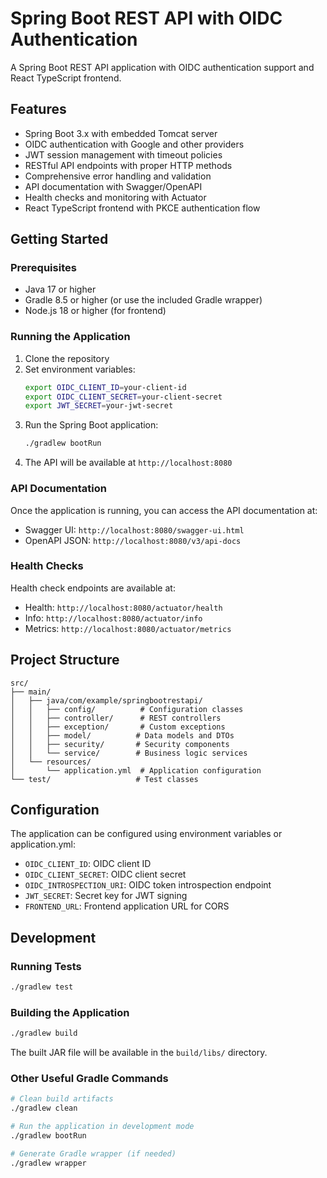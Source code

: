 # Spring Boot REST API with OIDC Authentication

A Spring Boot REST API application with OIDC authentication support and React TypeScript frontend.

## Features

- Spring Boot 3.x with embedded Tomcat server
- OIDC authentication with Google and other providers
- JWT session management with timeout policies
- RESTful API endpoints with proper HTTP methods
- Comprehensive error handling and validation
- API documentation with Swagger/OpenAPI
- Health checks and monitoring with Actuator
- React TypeScript frontend with PKCE authentication flow

## Getting Started

### Prerequisites

- Java 17 or higher
- Gradle 8.5 or higher (or use the included Gradle wrapper)
- Node.js 18 or higher (for frontend)

### Running the Application

1. Clone the repository
2. Set environment variables:
   ```bash
   export OIDC_CLIENT_ID=your-client-id
   export OIDC_CLIENT_SECRET=your-client-secret
   export JWT_SECRET=your-jwt-secret
   ```
3. Run the Spring Boot application:
   ```bash
   ./gradlew bootRun
   ```
4. The API will be available at `http://localhost:8080`

### API Documentation

Once the application is running, you can access the API documentation at:
- Swagger UI: `http://localhost:8080/swagger-ui.html`
- OpenAPI JSON: `http://localhost:8080/v3/api-docs`

### Health Checks

Health check endpoints are available at:
- Health: `http://localhost:8080/actuator/health`
- Info: `http://localhost:8080/actuator/info`
- Metrics: `http://localhost:8080/actuator/metrics`

## Project Structure

```
src/
├── main/
│   ├── java/com/example/springbootrestapi/
│   │   ├── config/          # Configuration classes
│   │   ├── controller/      # REST controllers
│   │   ├── exception/       # Custom exceptions
│   │   ├── model/          # Data models and DTOs
│   │   ├── security/       # Security components
│   │   └── service/        # Business logic services
│   └── resources/
│       └── application.yml  # Application configuration
└── test/                   # Test classes
```

## Configuration

The application can be configured using environment variables or application.yml:

- `OIDC_CLIENT_ID`: OIDC client ID
- `OIDC_CLIENT_SECRET`: OIDC client secret
- `OIDC_INTROSPECTION_URI`: OIDC token introspection endpoint
- `JWT_SECRET`: Secret key for JWT signing
- `FRONTEND_URL`: Frontend application URL for CORS

## Development

### Running Tests

```bash
./gradlew test
```

### Building the Application

```bash
./gradlew build
```

The built JAR file will be available in the `build/libs/` directory.

### Other Useful Gradle Commands

```bash
# Clean build artifacts
./gradlew clean

# Run the application in development mode
./gradlew bootRun

# Generate Gradle wrapper (if needed)
./gradlew wrapper
```